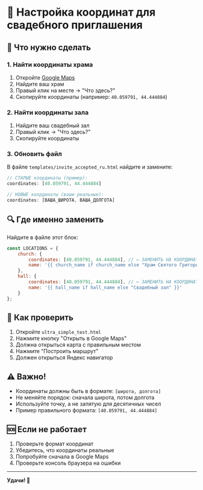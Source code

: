 # 📍 Настройка координат для свадебного приглашения

## 🎯 Что нужно сделать

### 1. Найти координаты храма
1. Откройте [Google Maps](https://maps.google.com)
2. Найдите ваш храм
3. Правый клик на месте → "Что здесь?"
4. Скопируйте координаты (например: `40.059791, 44.444884`)

### 2. Найти координаты зала
1. Найдите ваш свадебный зал
2. Правый клик → "Что здесь?"
3. Скопируйте координаты

### 3. Обновить файл
В файле `templates/invite_accepted_ru.html` найдите и замените:

```javascript
// СТАРЫЕ координаты (пример):
coordinates: [40.059791, 44.444884]

// НОВЫЕ координаты (ваши реальные):
coordinates: [ВАША_ШИРОТА, ВАША_ДОЛГОТА]
```

## 🔍 Где именно заменить

Найдите в файле этот блок:

```javascript
const LOCATIONS = {
    church: {
        coordinates: [40.059791, 44.444884], // ← ЗАМЕНИТЬ НА КООРДИНАТЫ ХРАМА
        name: '{{ church_name if church_name else "Храм Святого Григория" }}'
    },
    hall: {
        coordinates: [40.059791, 44.444884], // ← ЗАМЕНИТЬ НА КООРДИНАТЫ ЗАЛА
        name: '{{ hall_name if hall_name else "Свадебный зал" }}'
    }
};
```

## 📱 Как проверить

1. Откройте `ultra_simple_test.html`
2. Нажмите кнопку "Открыть в Google Maps"
3. Должна открыться карта с правильным местом
4. Нажмите "Построить маршрут"
5. Должен открыться Яндекс навигатор

## ⚠️ Важно!

- Координаты должны быть в формате: `[широта, долгота]`
- Не меняйте порядок: сначала широта, потом долгота
- Используйте точку, а не запятую для десятичных чисел
- Пример правильного формата: `[40.059791, 44.444884]`

## 🆘 Если не работает

1. Проверьте формат координат
2. Убедитесь, что координаты реальные
3. Попробуйте сначала в Google Maps
4. Проверьте консоль браузера на ошибки

---

**Удачи! 🎉**

